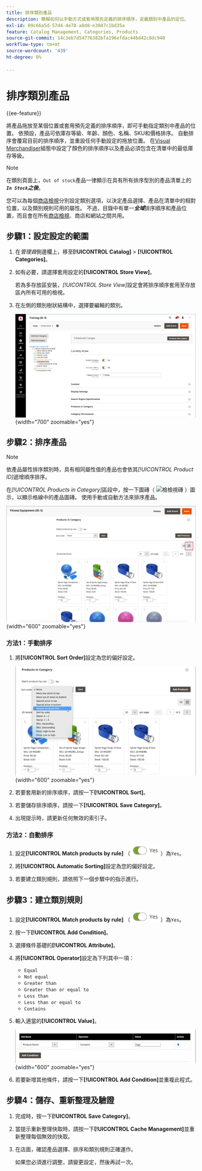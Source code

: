 ```yaml
---
title: 排序類別產品
description: 瞭解如何以手動方式或套用預先定義的排序順序，定義類別中產品的定位。
exl-id: 09c66a5d-57d4-4e78-a8d8-e3047c1bd35a
feature: Catalog Management, Categories, Products
source-git-commit: 14c3eb7d54776382bfa196efdac446d42c8dc940
workflow-type: tm+mt
source-wordcount: '439'
ht-degree: 0%

---
```


# 排序類別產品

{{ee-feature}}

將產品拖放至某個位置或套用預先定義的排序順序，即可手動指定類別中產品的位置。 依預設，產品可依庫存等級、年齡、顏色、名稱、SKU和價格排序。 自動排序會覆寫目前的排序順序，並重設任何手動設定的拖放位置。 在[Visual Merchandiser](../configuration-reference/catalog/visual-merchandiser.md)組態中設定了顏色的排序順序以及產品必須包含在清單中的最低庫存等級。

>[!NOTE]
>
>在類別頁面上，`Out of stock`產品一律顯示在具有所有排序型別的產品清單上的&#x200B;_&#x200B;**`In Stock`之後**&#x200B;_。

您可以為每個[商店檢視](../stores-purchase/stores.md#add-stores)分別設定類別選項，以決定產品選擇、產品在清單中的相對位置，以及類別規則可用的屬性。 不過，目錄中有單一&#x200B;**_全域_**&#x200B;排序順序和產品位置，而且會在所有[商店檢視](../stores-purchase/store-views.md)、商店和網站之間共用。

## 步驟1：設定設定的範圍

1. 在&#x200B;_管理員_&#x200B;側邊欄上，移至&#x200B;**[!UICONTROL Catalog]** > **[!UICONTROL Categories]**。

1. 如有必要，請選擇套用設定的&#x200B;**[!UICONTROL Store View]**。

   若為多存放區安裝，_[!UICONTROL Store View]_&#x200B;設定會將排序順序套用至存放區內所有可用的檢視。

1. 在左側的類別樹狀結構中，選擇要編輯的類別。

   ![類別樹狀結構](./assets/category-selected.png){width="700" zoomable="yes"}

## 步驟2：排序產品

>[!NOTE]
>
>依產品屬性排序類別時，具有相同屬性值的產品也會依其&#x200B;_[!UICONTROL Product ID]_&#x200B;遞增順序排序。

在&#x200B;_[!UICONTROL Products in Category]_&#x200B;區段中，按一下圖磚（ ![檢檢視磚](../assets/icon-view-tiles.png) ）圖示，以顯示格線中的產品圖磚。 使用手動或自動方法來排序產品。

![產品圖磚](./assets/category-products-tiles.png){width="600" zoomable="yes"}

### 方法1：手動排序

1. 將&#x200B;**[!UICONTROL Sort Order]**&#x200B;設定為您的偏好設定。

   ![排序順序](./assets/category-edit-sort-order.png){width="600" zoomable="yes"}

1. 若要套用新的排序順序，請按一下&#x200B;**[!UICONTROL Sort]**。

1. 若要儲存排序順序，請按一下&#x200B;**[!UICONTROL Save Category]**。

1. 出現提示時，請更新任何無效的索引子。

### 方法2：自動排序

1. 設定&#x200B;**[!UICONTROL Match products by rule]** （![切換是](../assets/toggle-yes.png)）為`Yes`。


1. 將&#x200B;**[!UICONTROL Automatic Sorting]**&#x200B;設定為您的偏好設定。

1. 若要建立類別規則，請依照下一個步驟中的指示進行。

## 步驟3：建立類別規則

1. 設定&#x200B;**[!UICONTROL Match products by rule]** （![切換是](../assets/toggle-yes.png)）為`Yes`。

1. 按一下&#x200B;**[!UICONTROL Add Condition]**。

1. 選擇條件基礎的&#x200B;**[!UICONTROL Attribute]**。

1. 將&#x200B;**[!UICONTROL Operator]**&#x200B;設定為下列其中一項：

   - `Equal`
   - `Not equal`
   - `Greater than`
   - `Greater than or equal to`
   - `Less than`
   - `Less than or equal to`
   - `Contains`

1. 輸入適當的&#x200B;**[!UICONTROL Value]**。

   ![類別條件](./assets/category-rule-create.png){width="600" zoomable="yes"}

1. 若要新增其他條件，請按一下&#x200B;**[!UICONTROL Add Condition]**&#x200B;並重複此程式。

## 步驟4：儲存、重新整理及驗證

1. 完成時，按一下&#x200B;**[!UICONTROL Save Category]**。

1. 當提示重新整理快取時，請按一下&#x200B;**[!UICONTROL Cache Management]**&#x200B;並重新整理每個無效的快取。

1. 在店面，確認產品選擇、排序和類別規則正確運作。

   如果您必須進行調整，請變更設定，然後再試一次。
